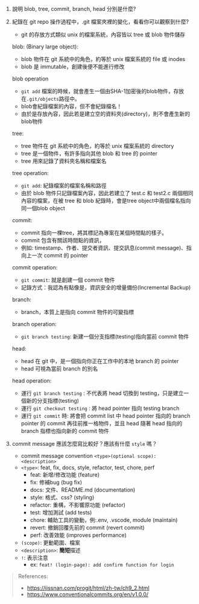 1. 說明 blob, tree, commit, branch, head 分別是什麼?
2. 紀錄在 git repo 操作過程中，.git 檔案夾裡的變化，看看你可以觀察到什麼?
   - git 的存放方式類似 unix 的檔案系統，內容皆以 tree 或 blob 物件儲存
    
    blob: (Binary large object):
     - blob 物件在 git 系統中的角色，約等於 unix 檔案系統的 file 或 inodes
     - blob 是 immutable，創建後便不能進行修改
     
    blob operation
     - `git add` 檔案的時候，就會產生一個由SHA-1加密後的blob物件，存放在`.git/objects`路徑中。
     - blob會紀錄檔案的內容，但不會紀錄檔名！
     - 由於是存放內容，因此若是建立空的資料夾(directory)，則不會產生新的blob物件
 
    tree: 
     - tree 物件在 git 系統中的角色，約等於 unix 檔案系統的 directory
     - tree 是一個物件，有許多指向其他 blob 和 tree 的 pointer
     - tree 用來記錄了資料夾名稱和檔案名
     
    tree operation:
     - `git add`: 紀錄檔案的檔案名稱和路徑
     - 由於 blob 物件只記錄檔案內容，因此若建立了 test.c 和 test2.c 兩個相同內容的檔案，在被 tree 和 blob 紀錄時，會是tree object中兩個檔名指向同一個blob object

    commit: 
     - commit 指向一棵tree，將其標記為專案在某個時間點的樣子。
     - commit 包含有關該時間點的資訊，
     - 例如: timestamp、作者、提交者資訊、提交訊息(commit message)、指向上一次 commit 的 pointer
    
    commit operation: 
     - `git commit`: 就是創建一個 commit 物件
     - 記錄方式：我認為有點像是，資訊安全的增量備份(Incremental Backup)
      
    branch: 
     - branch，本質上是指向 commit 物件的可變指標
    
    branch operation:
     - `git branch testing`: 新建一個分支指標(testing)指向當前 commit 物件
   
    head: 
     - head 在 git 中，是一個指向你正在工作中的本地 branch 的 pointer
     - head 可視為當前 branch 的別名

    head operation: 
     - 運行 `git branch testing` : 不代表將 head 切換到 testing，只是建立一個新的分支指標(testing)
     - 運行 `git checkout testing` : 將 head pointer 指向 testing branch
     - 運行 `git commit` 時: 將會把 commit list 中 head pointer 指向的 branch pointer 的 commit 再往前推一格物件，並且 head 隨著 head 指向的 branch 指標也指向新的 commit 物件

3. commit message 應該怎麼寫比較好？應該有什麼 `style` 嗎？
    - commit message convention
    `<type>(optional scope): <description>`
    - `<type>`: feat, fix, docs, style, refactor, test, chore, perf
      - feat: 新增/修改功能 (feature)
      - fix: 修補bug (bug fix)
      - docs: 文件、README.md (documentation)
      - style: 格式、css? (styling)
      - refactor: 重構，不影響原功能 (refactor)
      - test: 增加測試 (add tests)
      - chore: 輔助工具的變動，例:.env, .vscode, module (maintain)
      - revert: 撤銷回覆先前的 commit (revert commit)
      - perf: 改善效能 (improves performance)
    - `(scope)`: 更動範圍、檔案
    - `<description>`: **簡短**描述
    - `!`: 表示注意
      - ex: `feat! (login-page): add confirm function for login`

> References:
> - https://iissnan.com/progit/html/zh-tw/ch9_2.html
> - https://www.conventionalcommits.org/en/v1.0.0/